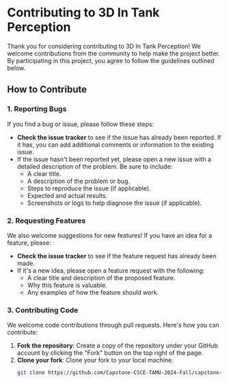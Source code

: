 # Contributing to 3D In Tank Perception

Thank you for considering contributing to 3D In Tank Perception! We welcome contributions from the community to help make the project better. By participating in this project, you agree to follow the guidelines outlined below.

## How to Contribute

### 1. Reporting Bugs

If you find a bug or issue, please follow these steps:

- **Check the issue tracker** to see if the issue has already been reported. If it has, you can add additional comments or information to the existing issue.
- If the issue hasn't been reported yet, please open a new issue with a detailed description of the problem. Be sure to include:
  - A clear title.
  - A description of the problem or bug.
  - Steps to reproduce the issue (if applicable).
  - Expected and actual results.
  - Screenshots or logs to help diagnose the issue (if applicable).

### 2. Requesting Features

We also welcome suggestions for new features! If you have an idea for a feature, please:

- **Check the issue tracker** to see if the feature request has already been made.
- If it's a new idea, please open a feature request with the following:
  - A clear title and description of the proposed feature.
  - Why this feature is valuable.
  - Any examples of how the feature should work.

### 3. Contributing Code

We welcome code contributions through pull requests. Here's how you can contribute:

1. **Fork the repository**: Create a copy of the repository under your GitHub account by clicking the "Fork" button on the top right of the page.
2. **Clone your fork**: Clone your fork to your local machine.
   ```bash
   git clone https://github.com/Capstone-CSCE-TAMU-2024-Fall/capstone-3d-in-tank-perception.git
